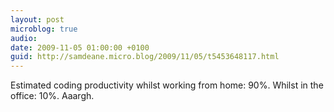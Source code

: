 ```yaml
---
layout: post
microblog: true
audio: 
date: 2009-11-05 01:00:00 +0100
guid: http://samdeane.micro.blog/2009/11/05/t5453648117.html
---
```

Estimated coding productivity whilst working from home: 90%. Whilst in the office: 10%. Aaargh.
